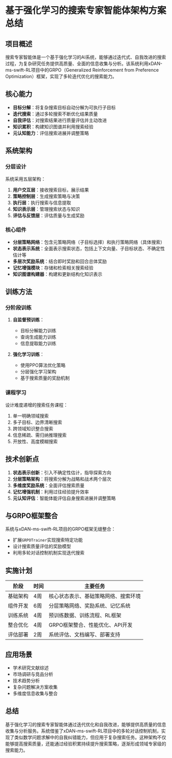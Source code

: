 # 基于强化学习的搜索专家智能体架构方案总结

## 项目概述

搜索专家智能体是一个基于强化学习的AI系统，能够通过迭代式、自我改进的搜索过程，为复杂研究任务提供高质量、全面的信息收集与分析。该系统利用xDAN-ms-swift-RL项目中的GRPO（Generalized Reinforcement from Preference Optimization）框架，实现了多轮迭代优化的搜索能力。

## 核心能力

- **目标分解**：将复杂搜索目标自动分解为可执行子目标
- **迭代搜索**：通过多轮搜索不断优化结果质量
- **自我评估**：对搜索结果进行质量评估并主动改进
- **知识累积**：构建知识图谱并利用搜索经验
- **元认知能力**：评估搜索进展并调整策略

## 系统架构

### 分层设计

系统采用五层架构：
1. **用户交互层**：接收搜索目标，展示结果
2. **策略控制层**：生成搜索策略与决策
3. **执行层**：执行搜索与信息提取
4. **知识表示层**：管理搜索状态与知识
5. **评估与反馈层**：评估质量与生成奖励

### 核心组件

- **分层策略网络**：包含元策略网络（子目标选择）和执行策略网络（具体搜索）
- **状态表示系统**：全面表示搜索状态，包括上下文向量、子目标状态、不确定性估计等
- **多层次奖励系统**：结合即时奖励和回合总体奖励
- **记忆增强模块**：存储和检索相关搜索经验
- **知识图谱构建器**：构建和更新结构化知识表示

## 训练方法

### 分阶段训练

1. **自监督预训练**：
   - 目标分解能力训练
   - 查询生成能力训练
   - 信息提取能力训练

2. **强化学习训练**：
   - 使用PPO算法优化策略
   - 分层强化学习架构
   - 基于搜索质量的奖励机制

### 课程学习

设计难度递增的搜索任务课程：
1. 单一明确领域搜索
2. 多子目标、边界清晰搜索
3. 跨领域知识整合搜索
4. 信息稀疏、需归纳推理搜索
5. 开放性、高度模糊搜索

## 技术创新点

1. **状态表示创新**：引入不确定性估计，指导探索方向
2. **分层策略架构**：将搜索分解为战略和战术两个层次
3. **多维度奖励系统**：全面评估搜索质量
4. **记忆增强机制**：利用过往经验提升效率
5. **元认知评估**：智能体能评估自身搜索进展并调整策略

## 与GRPO框架整合

系统与xDAN-ms-swift-RL项目的GRPO框架无缝整合：
- 扩展`GRPOTrainer`实现搜索特定功能
- 设计搜索质量评估的奖励模型
- 利用多轮对话控制机制实现迭代搜索

## 实施计划

| 阶段 | 时间 | 主要任务 |
|------|------|---------|
| 基础架构 | 4周 | 核心状态表示、基础策略网络、搜索环境 |
| 组件开发 | 6周 | 分层策略网络、奖励系统、记忆系统 |
| 训练系统 | 4周 | 预训练数据、训练流程、RL框架 |
| 整合优化 | 4周 | GRPO框架整合、性能优化、API开发 |
| 评估部署 | 2周 | 系统评估、文档编写、部署支持 |

## 应用场景

- 学术研究文献综述
- 市场调研与竞品分析
- 技术趋势分析
- 复杂问题解决方案收集
- 多维度信息收集与整合

## 总结

基于强化学习的搜索专家智能体通过迭代优化和自我改进，能够提供高质量的信息收集与分析服务。系统借鉴了xDAN-ms-swift-RL项目中的多轮对话控制机制，实现了类似数学问题求解中的自我纠错能力，但应用于复杂搜索任务。这种架构不仅能够提高搜索质量，还能通过经验积累持续提升搜索策略，逐渐形成领域专家级的搜索能力。

